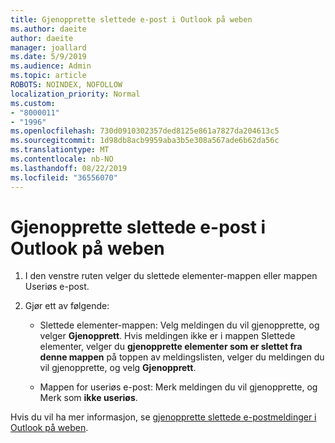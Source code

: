 ```yaml
---
title: Gjenopprette slettede e-post i Outlook på weben
ms.author: daeite
author: daeite
manager: joallard
ms.date: 5/9/2019
ms.audience: Admin
ms.topic: article
ROBOTS: NOINDEX, NOFOLLOW
localization_priority: Normal
ms.custom:
- "8000011"
- "1996"
ms.openlocfilehash: 730d0910302357ded8125e861a7827da204613c5
ms.sourcegitcommit: 1d98db8acb9959aba3b5e308a567ade6b62da56c
ms.translationtype: MT
ms.contentlocale: nb-NO
ms.lasthandoff: 08/22/2019
ms.locfileid: "36556070"
---
```

# <a name="recover-deleted-email-in-outlook-on-the-web"></a>Gjenopprette slettede e-post i Outlook på weben

1. I den venstre ruten velger du slettede elementer-mappen eller mappen Useriøs e-post.

2. Gjør ett av følgende:

    - Slettede elementer-mappen: Velg meldingen du vil gjenopprette, og velger **Gjenopprett**. Hvis meldingen ikke er i mappen Slettede elementer, velger du **gjenopprette elementer som er slettet fra denne mappen** på toppen av meldingslisten, velger du meldingen du vil gjenopprette, og velg **Gjenopprett**.

    - Mappen for useriøs e-post: Merk meldingen du vil gjenopprette, og Merk som **ikke useriøs**.

Hvis du vil ha mer informasjon, se [gjenopprette slettede e-postmeldinger i Outlook på weben](https://support.office.com/article/a8ca78ac-4721-4066-95dd-571842e9fb11).